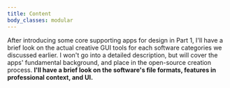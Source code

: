 ```yaml
---
title: Content
body_classes: modular
---
```


After introducing some core supporting apps for design in Part 1, I'll have a brief look on the actual creative GUI tools for each software categories we discussed earlier. I won't go into a detailed description, but will cover the apps' fundamental background, and place in the open-source creation process. **I'll have a brief look on the software's file formats, features in professional context, and UI.**